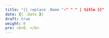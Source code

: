 ```yaml
---
title: "{{ replace .Name "-" " " | title }}"
date: {{ .Date }}
draft: true
weight: 0
pre: <b>0. </b>
---
```

